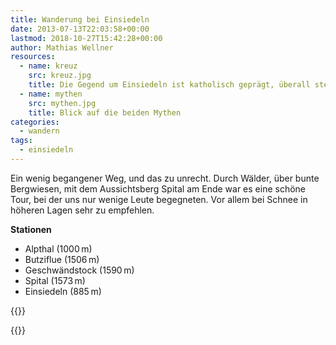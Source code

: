 ```yaml
---
title: Wanderung bei Einsiedeln
date: 2013-07-13T22:03:58+00:00
lastmod: 2018-10-27T15:42:28+00:00
author: Mathias Wellner
resources:
  - name: kreuz
    src: kreuz.jpg
    title: Die Gegend um Einsiedeln ist katholisch geprägt, überall stehen Kreuze.
  - name: mythen
    src: mythen.jpg
    title: Blick auf die beiden Mythen
categories:
  - wandern
tags:
  - einsiedeln
---
```

Ein wenig begangener Weg, und das zu unrecht. Durch Wälder, über bunte Bergwiesen, mit dem Aussichtsberg Spital am Ende war es eine schöne Tour, bei der uns nur wenige Leute begegneten. Vor allem bei Schnee in höheren Lagen sehr zu empfehlen. 

**Stationen**

  * Alpthal (1000&thinsp;m)
  * Butziflue (1506&thinsp;m)
  * Geschwändstock (1590&thinsp;m)
  * Spital (1573&thinsp;m)
  * Einsiedeln (885&thinsp;m)

{{<responsive-image name="mythen">}}

{{<responsive-image name="kreuz">}}